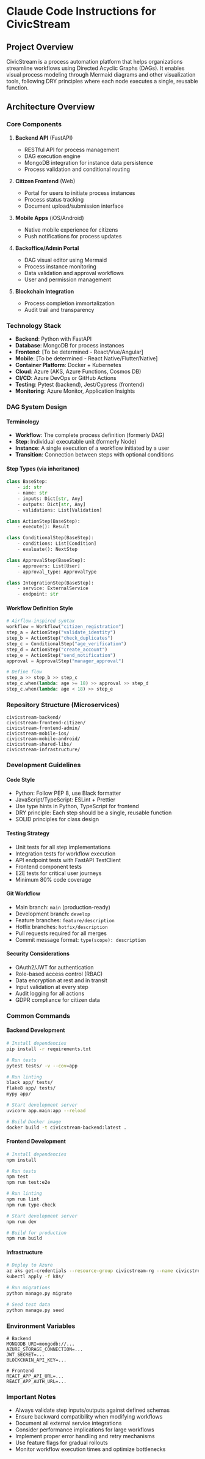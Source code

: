 # Claude Code Instructions for CivicStream

## Project Overview
CivicStream is a process automation platform that helps organizations streamline workflows using Directed Acyclic Graphs (DAGs). It enables visual process modeling through Mermaid diagrams and other visualization tools, following DRY principles where each node executes a single, reusable function.

## Architecture Overview

### Core Components
1. **Backend API** (FastAPI)
   - RESTful API for process management
   - DAG execution engine
   - MongoDB integration for instance data persistence
   - Process validation and conditional routing

2. **Citizen Frontend** (Web)
   - Portal for users to initiate process instances
   - Process status tracking
   - Document upload/submission interface

3. **Mobile Apps** (iOS/Android)
   - Native mobile experience for citizens
   - Push notifications for process updates

4. **Backoffice/Admin Portal**
   - DAG visual editor using Mermaid
   - Process instance monitoring
   - Data validation and approval workflows
   - User and permission management

5. **Blockchain Integration**
   - Process completion immortalization
   - Audit trail and transparency

### Technology Stack
- **Backend**: Python with FastAPI
- **Database**: MongoDB for process instances
- **Frontend**: [To be determined - React/Vue/Angular]
- **Mobile**: [To be determined - React Native/Flutter/Native]
- **Container Platform**: Docker + Kubernetes
- **Cloud**: Azure (AKS, Azure Functions, Cosmos DB)
- **CI/CD**: Azure DevOps or GitHub Actions
- **Testing**: Pytest (backend), Jest/Cypress (frontend)
- **Monitoring**: Azure Monitor, Application Insights

### DAG System Design

#### Terminology
- **Workflow**: The complete process definition (formerly DAG)
- **Step**: Individual executable unit (formerly Node)
- **Instance**: A single execution of a workflow initiated by a user
- **Transition**: Connection between steps with optional conditions

#### Step Types (via inheritance)
```python
class BaseStep:
    - id: str
    - name: str
    - inputs: Dict[str, Any]
    - outputs: Dict[str, Any]
    - validations: List[Validation]

class ActionStep(BaseStep):
    - execute(): Result

class ConditionalStep(BaseStep):
    - conditions: List[Condition]
    - evaluate(): NextStep

class ApprovalStep(BaseStep):
    - approvers: List[User]
    - approval_type: ApprovalType

class IntegrationStep(BaseStep):
    - service: ExternalService
    - endpoint: str
```

#### Workflow Definition Style
```python
# Airflow-inspired syntax
workflow = Workflow("citizen_registration")
step_a = ActionStep("validate_identity")
step_b = ActionStep("check_duplicates")
step_c = ConditionalStep("age_verification")
step_d = ActionStep("create_account")
step_e = ActionStep("send_notification")
approval = ApprovalStep("manager_approval")

# Define flow
step_a >> step_b >> step_c
step_c.when(lambda: age >= 18) >> approval >> step_d
step_c.when(lambda: age < 18) >> step_e
```

### Repository Structure (Microservices)
```
civicstream-backend/
civicstream-frontend-citizen/
civicstream-frontend-admin/
civicstream-mobile-ios/
civicstream-mobile-android/
civicstream-shared-libs/
civicstream-infrastructure/
```

### Development Guidelines

#### Code Style
- Python: Follow PEP 8, use Black formatter
- JavaScript/TypeScript: ESLint + Prettier
- Use type hints in Python, TypeScript for frontend
- DRY principle: Each step should be a single, reusable function
- SOLID principles for class design

#### Testing Strategy
- Unit tests for all step implementations
- Integration tests for workflow execution
- API endpoint tests with FastAPI TestClient
- Frontend component tests
- E2E tests for critical user journeys
- Minimum 80% code coverage

#### Git Workflow
- Main branch: `main` (production-ready)
- Development branch: `develop`
- Feature branches: `feature/description`
- Hotfix branches: `hotfix/description`
- Pull requests required for all merges
- Commit message format: `type(scope): description`

#### Security Considerations
- OAuth2/JWT for authentication
- Role-based access control (RBAC)
- Data encryption at rest and in transit
- Input validation at every step
- Audit logging for all actions
- GDPR compliance for citizen data

### Common Commands

#### Backend Development
```bash
# Install dependencies
pip install -r requirements.txt

# Run tests
pytest tests/ -v --cov=app

# Run linting
black app/ tests/
flake8 app/ tests/
mypy app/

# Start development server
uvicorn app.main:app --reload

# Build Docker image
docker build -t civicstream-backend:latest .
```

#### Frontend Development
```bash
# Install dependencies
npm install

# Run tests
npm test
npm run test:e2e

# Run linting
npm run lint
npm run type-check

# Start development server
npm run dev

# Build for production
npm run build
```

#### Infrastructure
```bash
# Deploy to Azure
az aks get-credentials --resource-group civicstream-rg --name civicstream-aks
kubectl apply -f k8s/

# Run migrations
python manage.py migrate

# Seed test data
python manage.py seed
```

### Environment Variables
```
# Backend
MONGODB_URI=mongodb://...
AZURE_STORAGE_CONNECTION=...
JWT_SECRET=...
BLOCKCHAIN_API_KEY=...

# Frontend
REACT_APP_API_URL=...
REACT_APP_AUTH_URL=...
```

### Important Notes
- Always validate step inputs/outputs against defined schemas
- Ensure backward compatibility when modifying workflows
- Document all external service integrations
- Consider performance implications for large workflows
- Implement proper error handling and retry mechanisms
- Use feature flags for gradual rollouts
- Monitor workflow execution times and optimize bottlenecks